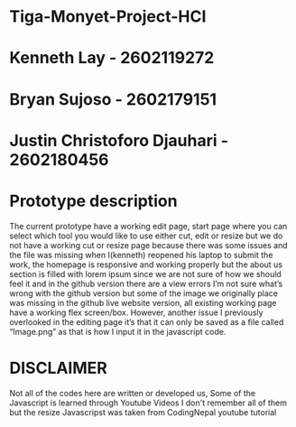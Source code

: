 # Tiga-Monyet-Project-HCI
# Kenneth Lay - 2602119272
# Bryan Sujoso - 2602179151
# Justin Christoforo Djauhari - 2602180456


# Prototype description
The current prototype have a working edit page, start page where you can select which tool you would like to use either cut, edit or resize but we do not have a working cut or resize page because there was some issues and the file was missing when I(kenneth) reopened his laptop to submit the work, the homepage is responsive and working properly but the about us section is filled with lorem ipsum since we are not sure of how we should feel it and in the github version there are a view errors I’m not sure what’s wrong with the github version but some of the image we originally place was missing in the github live website version, all existing working page have a working flex screen/box. However, another issue I previously overlooked in the editing page it’s that it can only be saved as a file called “Image.png” as that is how I input it in the javascript code.

# DISCLAIMER
 Not all of the codes here are written or developed us, Some of the Javascript is learned through Youtube Videos
 I don't remember all of them but
 the resize Javascripst was taken from CodingNepal youtube tutorial
